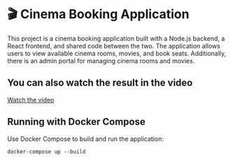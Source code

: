 # 🎬 Cinema Booking Application

This project is a cinema booking application built with a Node.js backend, a React frontend, and shared code between the two. The application allows users to view available cinema rooms, movies, and book seats. Additionally, there is an admin portal for managing cinema rooms and movies.

## You can also watch the result in the video

[Watch the video](https://drive.google.com/file/d/1Co21a1R06JVJYreLk2MFbhToh-135BbA/view?usp=sharing)

## Running with Docker Compose

Use Docker Compose to build and run the application:

`docker-compose up --build`
